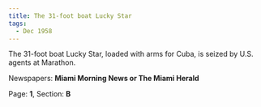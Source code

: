 ```yaml
---  
title: The 31-foot boat Lucky Star  
tags:  
  - Dec 1958  
---  
```

  
The 31-foot boat Lucky Star, loaded with arms for Cuba, is seized by U.S. agents at Marathon.  
  
Newspapers: **Miami Morning News or The Miami Herald**  
  
Page: **1**, Section: **B** 
